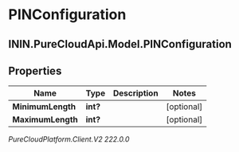 # PINConfiguration

## ININ.PureCloudApi.Model.PINConfiguration

## Properties

|Name | Type | Description | Notes|
|------------ | ------------- | ------------- | -------------|
| **MinimumLength** | **int?** |  | [optional] |
| **MaximumLength** | **int?** |  | [optional] |



_PureCloudPlatform.Client.V2 222.0.0_
